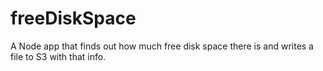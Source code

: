 # freeDiskSpace
A Node app that finds out how much free disk space there is and writes a file to S3 with that info.
